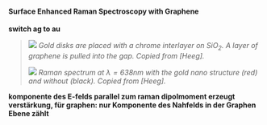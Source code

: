 #### Surface Enhanced Raman Spectroscopy with Graphene

__switch ag to au__

> ![](../images/sers-schema.png)
>_Gold disks are placed with a chrome interlayer on SiO$_2$. A layer of graphene is pulled into the gap. Copied from [Heeg]._
>
> ![](../images/raman-shift-sers.png)
>_Raman spectrum at $\lambda = 638$nm with the gold nano structure (red) and without (black). Copied from [Heeg]._

__komponente des E-felds parallel zum raman dipolmoment erzeugt verstärkung, für graphen: nur Komponente des Nahfelds in der Graphen Ebene zählt__
